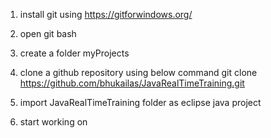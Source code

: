 1) install git using https://gitforwindows.org/

2) open git bash
3) create a folder myProjects
4) clone a github repository using below command
	git clone https://github.com/bhukailas/JavaRealTimeTraining.git
5) import JavaRealTimeTraining folder as eclipse java project
6) start working on
